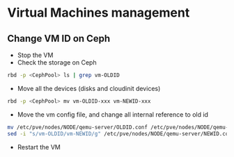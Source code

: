 # Virtual Machines management

## Change VM ID on Ceph

- Stop the VM
- Check the storage on Ceph

```bash
rbd -p <CephPool> ls | grep vm-OLDID
```

- Move all the devices (disks and cloudinit devices)

```bash
rbd -p <CephPool> mv vm-OLDID-xxx vm-NEWID-xxx
```

- Move the vm config file, and change all internal reference to old id

```bash
mv /etc/pve/nodes/NODE/qemu-server/OLDID.conf /etc/pve/nodes/NODE/qemu-server/NEWID.conf
sed -i "s/vm-OLDID/vm-NEWID/g" /etc/pve/nodes/NODE/qemu-server/NEWID.conf
```

- Restart the VM
